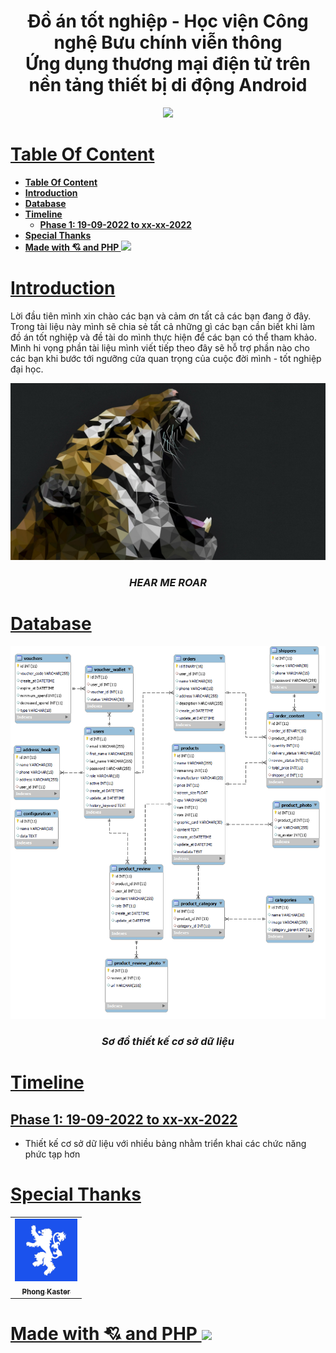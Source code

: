<h1 align="center">Đồ án tốt nghiệp - Học viện Công nghệ Bưu chính viễn thông <br/>
    Ứng dụng thương mại điện tử trên nền tảng thiết bị di động Android 
</h1>

<p align="center">
    <img src="./photo/cover2.jpg" />
</p>


# [**Table Of Content**](#table-of-content)
- [**Table Of Content**](#table-of-content)
- [**Introduction**](#introduction)
- [**Database**](#database)
- [**Timeline**](#timeline)
  - [**Phase 1: 19-09-2022 to xx-xx-2022**](#phase-1-19-09-2022-to-xx-xx-2022)
- [**Special Thanks**](#special-thanks)
- [**Made with 💘 and PHP <img src="https://www.vectorlogo.zone/logos/php/php-horizontal.svg" width="60">**](#made-with--and-php-)

# [**Introduction**](#introduction)

Lời đầu tiên mình xin chào các bạn và cảm ơn tất cả các bạn đang ở đây. Trong tài liệu này mình sẽ chia sẻ tất cả những gì các bạn cần biết khi làm đồ án 
tốt nghiệp và đề tài do mình thực hiện để các bạn có thể tham khảo. Mình hi vọng phần tài liệu mình viết tiếp theo đây 
sẽ hỗ trợ phần nào cho các bạn khi bước tới ngưỡng cửa quan trọng của cuộc đời mình - tốt nghiệp đại học.

<p align="center">
    <img src="./photo/cover1.jpg" />
</p>
<h3 align="center">

***HEAR ME ROAR***
</h3>


# [**Database**](#database)

<p align="center">
    <img src="./database/eshop-diagram.png" />
</p>
<h3 align="center">

***Sơ đồ thiết kế cơ sở dữ liệu***
</h3>

# [**Timeline**](#timeline)

## [**Phase 1: 19-09-2022 to xx-xx-2022**](#phase-1-xx-xx-2022-to-xx-xx-2022)

- Thiết kế cơ sở dữ liệu với nhiều bảng nhằm triển khai các chức năng phức tạp hơn

# [**Special Thanks**](#special-thanks)

<table>
        <tr>
            <td align="center">
                <a href="https://github.com/Phong-Kaster">
                    <img src="./photo/Blue.jpg" width="100px;" alt=""/>
                    <br />
                    <sub><b>Phong Kaster</b></sub>
                </a>
            </td>
        </tr>
</table>
 
# [**Made with 💘 and PHP <img src="https://www.vectorlogo.zone/logos/php/php-horizontal.svg" width="60">**](#made-with-love-and-php)